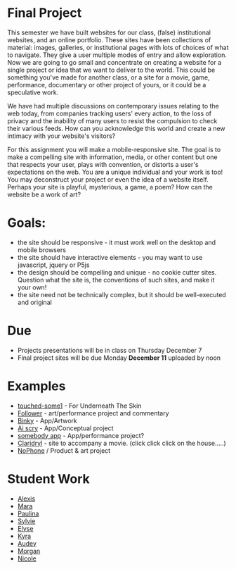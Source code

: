 # Final Project

This semester we have built websites for our class, (false) institutional websites, and an online portfolio. These sites have been collections of material: images, galleries, or institutional pages with lots of choices of what to navigate. They give a user multiple modes of entry and allow exploration. Now we are going to go small and concentrate on creating a website for a single project or idea that we want to deliver to the world. This could be something you've made for another class, or a site for a movie, game, performance, documentary or other project of yours, or it could be a speculative work.

We have had multiple discussions on contemporary issues relating to the web today, from companies tracking users' every action, to the loss of privacy and the inability of many users to resist the compulsion to check their various feeds. How can you acknowledge this world and create a new intimacy with your website's visitors?

For this assignment you will make a mobile-responsive site. The goal is to make a compelling site with information, media, or other content but one that respects your user, plays with convention, or distorts a user's expectations on the web. You are a unique individual and your work is too! You may deconstruct your project or even the idea of a website itself. Perhaps your site is playful, mysterious, a game, a poem? How can the website be a work of art?

# Goals:
* the site should be responsive - it must work well on the desktop and mobile browsers
* the site should have interactive elements - you may want to use javascript, jquery or P5js
* the design should be compelling and unique - no cookie cutter sites. Question what the site is, the conventions of such sites, and make it your own!
* the site need not be technically complex, but it should be well-executed and original

# Due
* Projects presentations will be in class on Thursday December 7
* Final project sites will be due Monday **December 11** uploaded by noon

# Examples

* [touched-some1](http://touched-some1.com) - For Underneath The Skin
* [Follower](http://follower.today) - art/performance project and commentary
* [Binky](http://binky.app) - App/Artwork
* [Ai scry](http://u1f52e.net) - App/Conceptual project
* [somebody app](http://somebodyapp.com) - App/performance project?
* [Claridryl](http://www.adultswim.com/promotions/claridryl/) - site to accompany a movie. (click click click on the house.....)
* [NoPhone](http://thenophone.com) / Product & art project

# Student Work

* [Alexis](storm.usc.edu/~bradby/final_project/button.html)  
* [Mara](http://storm.usc.edu/~mpleasure/iml400/Elvis/elvis_index.html)  
* [Paulina](http://storm.usc.edu/~pordaz/iml400final/final.html)
* [Sylvie](http://storm.usc.edu/~howton/iml400/work/waiting-room/index.html) 
* [Elyse](http://storm.usc.edu/~elysewan/thesis_website/) 
* [Kyra](http://storm.usc.edu/~kyrabrow/iml400/final/index.html)
* [Audey](http://storm.usc.edu/~audeyshe/IML400/portfoliowebsite/index.html)
* [Morgan](http://storm.usc.edu/~morganch/modernlovedictionary/index.html)
* [Nicole](http://nicoleblue.design/finalProject/1.html)
